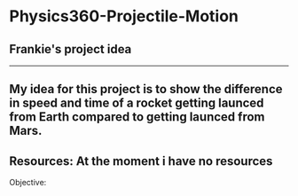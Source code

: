 # Physics360-Projectile-Motion
## Frankie's project idea
--- 
My idea for this project is to show the difference in speed and time of a rocket getting launced from Earth compared to getting launced from Mars. 
---
**Resources**: At the moment i have no resources
---
Objective:
